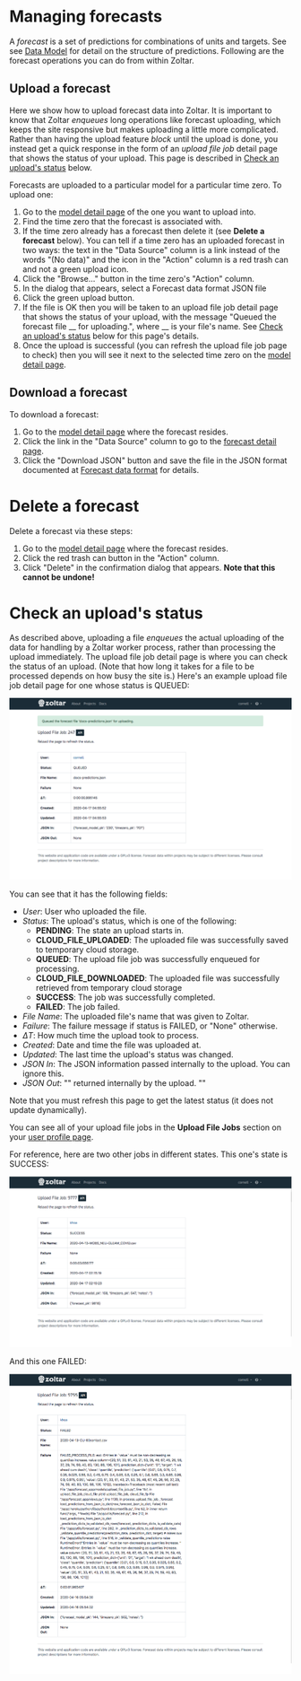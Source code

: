# Managing forecasts

A _forecast_ is a set of predictions for combinations of units and targets. See see [Data Model](DataModel.md) for detail on the structure of predictions. Following are the forecast operations you can do from within Zoltar.


## Upload a forecast

Here we show how to upload forecast data into Zoltar. It is important to know that Zoltar _enqueues_ long operations like forecast uploading, which keeps the site responsive but makes uploading a little more complicated. Rather than having the upload feature _block_ until the upload is done, you instead get a quick response in the form of an _upload file job_ detail page that shows the status of your upload. This page is described in [Check an upload's status](#check_an_uploads_status) below.

Forecasts are uploaded to a particular model for a particular time zero. To upload one:

1. Go to the [model detail page](ModelDetailPage.md) of the one you want to upload into.
1. Find the time zero that the forecast is associated with.
1. If the time zero already has a forecast then delete it (see **Delete a forecast** below). You can tell if a time zero has an uploaded forecast in two ways: the text in the "Data Source" column is a link instead of the words "(No data)" and the icon in the "Action" column is a red trash can and not a green upload icon.
1. Click the "Browse..." button in the time zero's "Action" column.
1. In the dialog that appears, select a Forecast data format JSON file
1. Click the green upload button.
1. If the file is OK then you will be taken to an upload file job detail page that shows the status of your upload, with the message "Queued the forecast file __ for uploading.", where __ is your file's name. See [Check an upload's status](#check_an_uploads_status) below for this page's details.
1. Once the upload is successful (you can refresh the upload file job page to check) then you will see it next to the selected time zero on the [model detail page](ModelDetailPage.md).


## Download a forecast

To download a forecast:

1. Go to the [model detail page](ModelDetailPage.md) where the forecast resides.
1. Click the link in the "Data Source" column to go to the [forecast detail page](Forecasts.md).
1. Click the "Download JSON" button and save the file in the JSON format documented at [Forecast data format](FileFormats.md#forecast-data-file-format-json) for details.


# Delete a forecast

Delete a forecast via these steps:

1. Go to the [model detail page](ModelDetailPage.md) where the forecast resides.
1. Click the red trash can button in the "Action" column.
1. Click "Delete" in the confirmation dialog that appears. **Note that this cannot be undone!**


# Check an upload's status

As described above, uploading a file _enqueues_ the actual uploading of the data for handling by a Zoltar worker process, rather than processing the upload immediately. The upload file job detail page is where you can check the status of an upload. (Note that how long it takes for a file to be processed depends on how busy the site is.) Here's an example upload file job detail page for one whose status is QUEUED:

![Upload file job detail page](img/upload-file-job-detail-queued.png "Upload file job detail page")

You can see that it has the following fields:

- _User_: User who uploaded the file.
- _Status_: The upload's status, which is one of the following:
    - **PENDING**: The state an upload starts in.
    - **CLOUD_FILE_UPLOADED**: The uploaded file was successfully saved to temporary cloud storage.
    - **QUEUED**: The upload file job was successfully enqueued for processing.
    - **CLOUD_FILE_DOWNLOADED**: The uploaded file was successfully retrieved from temporary cloud storage
    - **SUCCESS**: The job was successfully completed.
    - **FAILED**: The job failed.
- _File Name_: The uploaded file's name that was given to Zoltar.
- _Failure_: The failure message if status is FAILED, or "None" otherwise.
- _ΔT_: How much time the upload took to process.
- _Created_: Date and time the file was uploaded at.
- _Updated_: The last time the upload's status was changed.
- _JSON In_: The JSON information passed internally to the upload. You can ignore this.
- _JSON Out_: "" returned internally by the upload. ""

Note that you must refresh this page to get the latest status (it does not update dynamically). 

You can see all of your upload file jobs in the **Upload File Jobs** section on your [user profile page](Accounts.md). 

For reference, here are two other jobs in different states. This one's state is SUCCESS:

![Upload file job success](img/upload-file-job-detail-success.png "Upload file job success")


And this one FAILED:

![Upload file job failed](img/upload-file-job-detail-failed.png "Upload file job failed")
